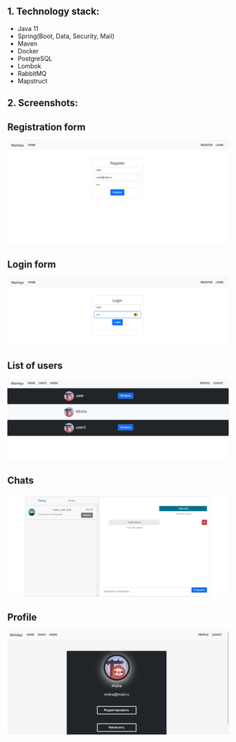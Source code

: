 ## 1. Technology stack:
* Java 11
* Spring(Boot, Data, Security, Mail)
* Maven
* Docker
* PostgreSQL
* Lombok
* RabbitMQ
* Mapstruct

## 2. Screenshots:

## Registration form
![](screenshot/Register.png)
## Login form
![](screenshot/Login.png)
## List of users
![](screenshot/Users.png)
## Chats
![](screenshot/Chats.png)
## Profile
![](screenshot/Profile.png)
